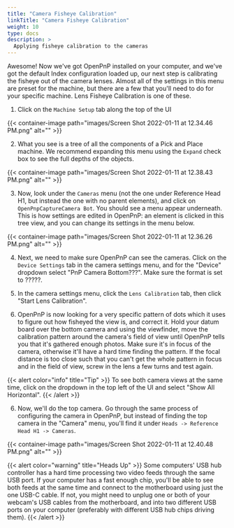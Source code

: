 ```yaml
---
title: "Camera Fisheye Calibration"
linkTitle: "Camera Fisheye Calibration"
weight: 10
type: docs
description: >
  Applying fisheye calibration to the cameras
---
```


Awesome! Now we've got OpenPnP installed on your computer, and we've got the default Index configuration loaded up, our next step is calibrating the fisheye out of the camera lenses. Almost all of the settings in this menu are preset for the machine, but there are a few that you'll need to do for your specific machine. Lens Fisheye Calibration is one of these.

1. Click on the `Machine Setup` tab along the top of the UI

{{< container-image path="images/Screen Shot 2022-01-11 at 12.34.46 PM.png" alt="" >}}

2. What you see is a tree of all the components of a Pick and Place machine. We recommend expanding this menu using the `Expand` check box to see the full depths of the objects.

{{< container-image path="images/Screen Shot 2022-01-11 at 12.38.43 PM.png" alt="" >}}

3. Now, look under the `Cameras` menu (not the one under Reference Head H1, but instead the one with no parent elements), and click on `OpenPnpCaptureCamera Bot`. You should see a menu appear underneath. This is how settings are edited in OpenPnP: an element is clicked in this tree view, and you can change its settings in the menu below.

{{< container-image path="images/Screen Shot 2022-01-11 at 12.36.26 PM.png" alt="" >}}

4. Next, we need to make sure OpenPnP can see the cameras. Click on the `Device Settings` tab in the camera settings menu, and for the "Device" dropdown select "PnP Camera Bottom???". Make sure the format is set to ?????.

4.  In the camera settings menu, click the `Lens Calibration` tab, then click "Start Lens Calibration".

5. OpenPnP is now looking for a very specific pattern of dots which it uses to figure out how fisheyed the view is, and correct it. Hold your datum board over the bottom camera and using the viewfinder, move the calibration pattern around the camera's field of view until OpenPnP tells you that it's gathered enough photos. Make sure it's in focus of the camera, otherwise it'll have a hard time finding the pattern. If the focal distance is too close such that you can't get the whole pattern in focus and in the field of view, screw in the lens a few turns and test again.

{{< alert color="info" title="Tip" >}}
To see both camera views at the same time, click on the dropdown in the top left of the UI and select "Show All Horizontal".
{{< /alert >}}

6. Now, we'll do the top camera. Go through the same process of configuring the camera in OpenPnP, but instead of finding the top camera in the "Camera" menu, you'll find it under `Heads -> Reference Head H1 -> Cameras`.

{{< container-image path="images/Screen Shot 2022-01-11 at 12.40.48 PM.png" alt="" >}}

{{< alert color="warning" title="Heads Up" >}}
Some computers' USB hub controller has a hard time processing two video feeds through the same USB port. If your computer has a fast enough chip, you'll be able to see both feeds at the same time and connect to the motherboard using just the one USB-C cable. If not, you might need to unplug one or both of your webcam's USB cables from the motherboard, and into two different USB ports on your computer (preferably with different USB hub chips driving them).
{{< /alert >}}

